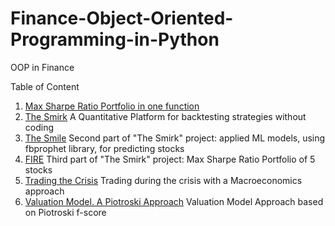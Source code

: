 # Finance-Object-Oriented-Programming-in-Python
OOP in Finance

Table of Content

1. [Max Sharpe Ratio Portfolio in one function](https://github.com/leo-ai-for-trading/Finance-Object-Oriented-Programming-in-Python/tree/main/Max-Sharpe-Ratio-Portfolio-one-function)
2. [The Smirk](https://thesmirk.herokuapp.com/) A Quantitative Platform for backtesting strategies without coding
3. [The Smile](https://thesmile.herokuapp.com/) Second part of "The Smirk" project: applied ML models, using fbprophet library, for predicting stocks
4. [FIRE](https://firingfire.herokuapp.com/)  Third part of "The Smirk" project: Max Sharpe Ratio Portfolio of 5 stocks
5. [Trading the Crisis](https://tradingideas.herokuapp.com/) Trading during the crisis with a Macroeconomics approach
6. [Valuation Model. A Piotroski Approach](https://valuationideas.herokuapp.com/) Valuation Model Approach based on Piotroski f-score
